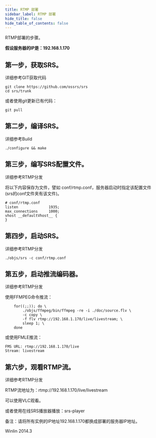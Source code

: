 ```yaml
---
title: RTMP 部署
sidebar_label: RTMP 部署
hide_title: false
hide_table_of_contents: false
---
```


RTMP部署的步骤。

**假设服务器的IP是：192.168.1.170**

## 第一步，获取SRS。

详细参考GIT获取代码

```
git clone https://github.com/ossrs/srs
cd srs/trunk
```

或者使用git更新已有代码：

```
git pull
```


## 第二步，编译SRS。
详细参考Build

```
./configure && make
```


## 第三步，编写SRS配置文件。
详细参考RTMP分发

将以下内容保存为文件，譬如 conf/rtmp.conf，服务器启动时指定该配置文件(srs的conf文件夹有该文件)。

```
# conf/rtmp.conf
listen              1935;
max_connections     1000;
vhost __defaultVhost__ {
}
```

## 第四步，启动SRS。
详细参考RTMP分发

```
./objs/srs -c conf/rtmp.conf
```

## 第五步，启动推流编码器。
详细参考RTMP分发

使用FFMPEG命令推流：
```
    for((;;)); do \
        ./objs/ffmpeg/bin/ffmpeg -re -i ./doc/source.flv \
        -c copy \
        -f flv rtmp://192.168.1.170/live/livestream; \
        sleep 1; \
    done
```

或使用FMLE推流：

```
FMS URL: rtmp://192.168.1.170/live
Stream: livestream
```

## 第六步，观看RTMP流。
详细参考RTMP分发


RTMP流地址为：rtmp://192.168.1.170/live/livestream

可以使用VLC观看。

或者使用在线SRS播放器播放：srs-player

备注：请将所有实例的IP地址192.168.1.170都换成部署的服务器IP地址。

Winlin 2014.3
